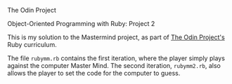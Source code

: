 The Odin Project

Object-Oriented Programming with Ruby: Project 2

This is my solution to the Mastermind project, as part of <a href="http://www.theodinproject.com/ruby-programming/oop">The Odin Project's</a> Ruby curriculum.

The file `rubymm.rb` contains the first iteration, where the player simply plays against the computer Master Mind. The second iteration, `rubymm2.rb`, also allows the player to set the code for the computer to guess.
